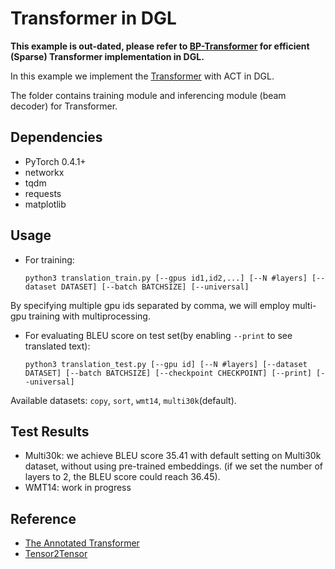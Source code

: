 # Transformer in DGL

**This example is out-dated, please refer to [BP-Transformer](http://github.com/yzh119/bpt) for efficient (Sparse) Transformer implementation in DGL.**

In this example we implement the [Transformer](https://arxiv.org/pdf/1706.03762.pdf) with ACT in DGL.

The folder contains training module and inferencing module (beam decoder) for Transformer.

## Dependencies

- PyTorch 0.4.1+
- networkx
- tqdm
- requests
- matplotlib

## Usage

- For training:

    ```
    python3 translation_train.py [--gpus id1,id2,...] [--N #layers] [--dataset DATASET] [--batch BATCHSIZE] [--universal]
    ```

By specifying multiple gpu ids separated by comma, we will employ multi-gpu training with multiprocessing.

- For evaluating BLEU score on test set(by enabling `--print` to see translated text):

    ```
    python3 translation_test.py [--gpu id] [--N #layers] [--dataset DATASET] [--batch BATCHSIZE] [--checkpoint CHECKPOINT] [--print] [--universal]
    ```

Available datasets: `copy`, `sort`, `wmt14`, `multi30k`(default).

## Test Results

- Multi30k: we achieve BLEU score 35.41 with default setting on Multi30k dataset, without using pre-trained embeddings. (if we set the number of layers to 2, the BLEU score could reach 36.45).
- WMT14: work in progress 

## Reference

- [The Annotated Transformer](http://nlp.seas.harvard.edu/2018/04/03/attention.html)
- [Tensor2Tensor](https://github.com/tensorflow/tensor2tensor/blob/master/tensor2tensor/)
